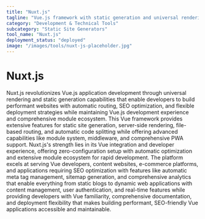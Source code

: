 ```yaml
---
title: "Nuxt.js"
tagline: "Vue.js framework with static generation and universal rendering"
category: "Development & Technical Tools"
subcategory: "Static Site Generators"
tool_name: "Nuxt.js"
deployment_status: "deployed"
image: "/images/tools/nuxt-js-placeholder.jpg"
---
```


# Nuxt.js

Nuxt.js revolutionizes Vue.js application development through universal rendering and static generation capabilities that enable developers to build performant websites with automatic routing, SEO optimization, and flexible deployment strategies while maintaining Vue.js development experience and comprehensive module ecosystem. This Vue framework provides extensive features for static site generation, server-side rendering, file-based routing, and automatic code splitting while offering advanced capabilities like module system, middleware, and comprehensive PWA support. Nuxt.js's strength lies in its Vue integration and developer experience, offering zero-configuration setup with automatic optimization and extensive module ecosystem for rapid development. The platform excels at serving Vue developers, content websites, e-commerce platforms, and applications requiring SEO optimization with features like automatic meta tag management, sitemap generation, and comprehensive analytics that enable everything from static blogs to dynamic web applications with content management, user authentication, and real-time features while providing developers with Vue familiarity, comprehensive documentation, and deployment flexibility that makes building performant, SEO-friendly Vue applications accessible and maintainable.